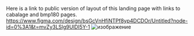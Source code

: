 Here is a link to public version of layout of this landing page with links to cabalage and bmp180 pages.
https://www.figma.com/design/bsGcVnHfiNTPf8yp4DCDOr/Untitled?node-id=0%3A1&t=mvZy3LSlg9UlDI5Y-1
![изображение](https://github.com/VovaKolyadai/sinBarometreLandingPage/assets/69155867/1880fe18-ab66-4324-b716-1512f37b38e7)
